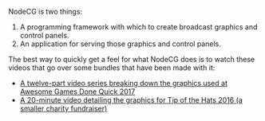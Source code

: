 NodeCG is two things:

1. A programming framework with which to create broadcast graphics and control panels.
2. An application for serving those graphics and control panels.

The best way to quickly get a feel for what NodeCG does is to watch these videos that go over some bundles that have been made with it:

- [A twelve-part video series breaking down the graphics used at Awesome Games Done Quick 2017](https://www.youtube.com/watch?v=vBAZXchbI3U&list=PLTEhlYdONYxv1wk2FsIpEz92X3x2E7bSx)
- [A 20-minute video detailing the graphics for Tip of the Hats 2016 (a smaller charity fundraiser)](https://www.youtube.com/watch?v=F0xGN-aSytA)

